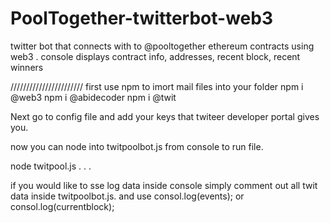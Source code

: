 # PoolTogether-twitterbot-web3
twitter bot that connects with to @pooltogether ethereum contracts using web3 . console displays contract info, addresses, recent block, recent winners


///////////////////////
first use npm to imort mail files into your folder
npm i @web3
npm i @abidecoder
npm i @twit 

Next go to config file and add your keys that twiteer developer portal gives you.

now you can node into twitpoolbot.js from console
to run file.

node twitpool.js
.
.
.

if you would like to sse log data inside console simply
comment out all twit data inside twitpoolbot.js.
and use 
consol.log(events);
or 
consol.log(currentblock);






